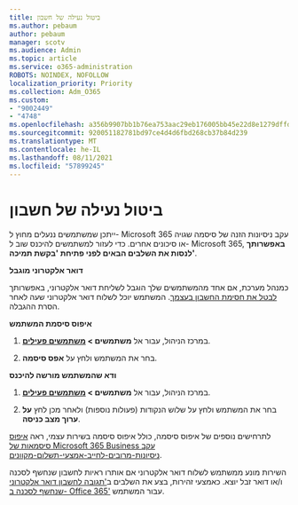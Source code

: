 ```yaml
---
title: ביטול נעילה של חשבון
ms.author: pebaum
author: pebaum
manager: scotv
ms.audience: Admin
ms.topic: article
ms.service: o365-administration
ROBOTS: NOINDEX, NOFOLLOW
localization_priority: Priority
ms.collection: Adm_O365
ms.custom:
- "9002449"
- "4748"
ms.openlocfilehash: a356b9907bb1b76ea753aac29eb176005bb45e22d8e1279dffd09af2cda9642b
ms.sourcegitcommit: 920051182781bd97ce4d4d6fbd268cb37b84d239
ms.translationtype: MT
ms.contentlocale: he-IL
ms.lasthandoff: 08/11/2021
ms.locfileid: "57899245"
---
```

# <a name="unlocking-an-account"></a>ביטול נעילה של חשבון

ייתכן שמשתמשים ננעלים מחוץ ל- Microsoft 365 עקב ניסיונות הזנה של סיסמה שגויה או סיכונים אחרים. כדי לעזור למשתמשים להיכנס שוב ל- Microsoft 365, **באפשרותך לנסות את השלבים הבאים לפני פתיחת 'בקשת תמיכה'**. 

**דואר אלקטרוני מוגבל**

כמנהל מערכת, אם אחד מהמשתמשים שלך הוגבל לשליחת דואר אלקטרוני, באפשרותך [לבטל את חסימת החשבון בעצמך](https://docs.microsoft.com/microsoft-365/security/office-365-security/removing-user-from-restricted-users-portal-after-spam). המשתמש יוכל לשלוח דואר אלקטרוני שעה לאחר הסרת ההגבלה.

**איפוס סיסמת המשתמש**

1. במרכז הניהול, עבור אל **משתמשים > [משתמשים פעילים](https://admin.microsoft.com/Adminportal/Home?source=applauncher#/users)**.

2. בחר את המשתמש ולחץ על **אפס סיסמה**.

**ודא שהמשתמש מורשה להיכנס**

1. במרכז הניהול, עבור אל **משתמשים > [משתמשים פעילים](https://admin.microsoft.com/Adminportal/Home?source=applauncher#/users)**.

2. בחר את המשתמש ולחץ על שלוש הנקודות (פעולות נוספות) ולאחר מכן לחץ **על ערוך מצב כניסה**.

לתרחישים נוספים של איפוס סיסמה, כולל איפוס סיסמה בשירות עצמי, ראה [איפוס סיסמאות של Microsoft 365 Business עקב ניסיונות-מרובים-לחייב-אמצעי-תשלום-מקוונים](https://docs.microsoft.com/microsoft-365/admin/add-users/reset-passwords).

השירות מונע ממשתמש לשלוח דואר אלקטרוני אם אותרו ראיות לחשבון שנחשף לסכנה ו/או דואר זבל יוצא. כאמצעי זהירות, בצע את השלבים ב['תגובה לחשבון דואר אלקטרוני שנחשף לסכנה ב- Office 365'](https://docs.microsoft.com/microsoft-365/security/office-365-security/responding-to-a-compromised-email-account) עבור המשתמש.
